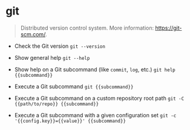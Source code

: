 # git
> Distributed version control system.
> More information: <https://git-scm.com/>.

- Check the Git version
`git --version`

- Show general help
`git --help`

- Show help on a Git subcommand (like `commit`, `log`, etc.)
`git help {{subcommand}}`

- Execute a Git subcommand
`git {{subcommand}}`

- Execute a Git subcommand on a custom repository root path
`git -C {{path/to/repo}} {{subcommand}}`

- Execute a Git subcommand with a given configuration set
`git -c '{{config.key}}={{value}}' {{subcommand}}`

